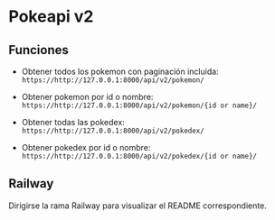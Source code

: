 
# Pokeapi v2


## Funciones

- Obtener todos los pokemon con paginación incluida: 
    `https://http://127.0.0.1:8000/api/v2/pokemon/`

- Obtener pokemon por id o nombre: 
    `https://http://127.0.0.1:8000/api/v2/pokemon/{id or name}/`

- Obtener todas las pokedex: 
    `https://http://127.0.0.1:8000/api/v2/pokedex/`

- Obtener pokedex por id o nombre: 
    `https://http://127.0.0.1:8000/api/v2/pokedex/{id or name}/`
## Railway

Dirigirse la rama Railway para visualizar el README correspondiente.